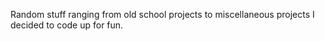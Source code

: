 Random stuff ranging from old school projects to miscellaneous projects I decided to code up for fun.

<!---
Ghoststorm34/Ghoststorm34 is a ✨ special ✨ repository because its `README.md` (this file) appears on your GitHub profile.
You can click the Preview link to take a look at your changes.
--->

